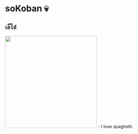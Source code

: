 # soKoban :skull:

## เอ๊ไอ๋
<img src="https://cdn.discordapp.com/attachments/1011579739523252277/1022857502821470298/unknown.png" width="300">
- I love spaghetti.


